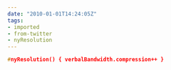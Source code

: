 ```yaml
---
date: "2010-01-01T14:24:05Z"
tags:
- imported
- from-twitter
- nyResolution
---
```

```c
#nyResolution() { verbalBandwidth.compression++ }
```
